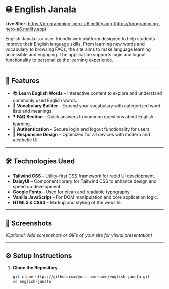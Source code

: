 # 🌐 English Janala

**Live Site:** [https://programming-hero-a6.netlify.app](https://programming-hero-a6.netlify.app)

English Janala is a user-friendly web platform designed to help students improve their English language skills. From learning new words and vocabulary to browsing FAQs, the site aims to make language learning accessible and engaging. The application supports login and logout functionality to personalize the learning experience.

---

## 🚀 Features

- 📚 **Learn English Words** – Interactive content to explore and understand commonly used English words.
- 🧠 **Vocabulary Builder** – Expand your vocabulary with categorized word lists and meanings.
- ❓ **FAQ Section** – Quick answers to common questions about English learning.
- 🔐 **Authentication** – Secure login and logout functionality for users.
- 🎨 **Responsive Design** – Optimized for all devices with modern and aesthetic UI.

---

## 🛠️ Technologies Used

- **Tailwind CSS** – Utility-first CSS framework for rapid UI development.
- **DaisyUI** – Component library for Tailwind CSS to enhance design and speed up development.
- **Google Fonts** – Used for clean and readable typography.
- **Vanilla JavaScript** – For DOM manipulation and core application logic.
- **HTML5 & CSS3** – Markup and styling of the website.

---

## 📸 Screenshots

*(Optional: Add screenshots or GIFs of your site for visual presentation)*

---

## ⚙️ Setup Instructions

1. **Clone the Repository**
   ```bash
   git clone https://github.com/your-username/english-janala.git
   cd english-janala
